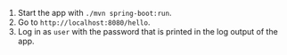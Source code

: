 1. Start the app with `./mvn spring-boot:run`.
2. Go to `http://localhost:8080/hello`.
3. Log in as `user` with the password that is printed in the log output of the app.